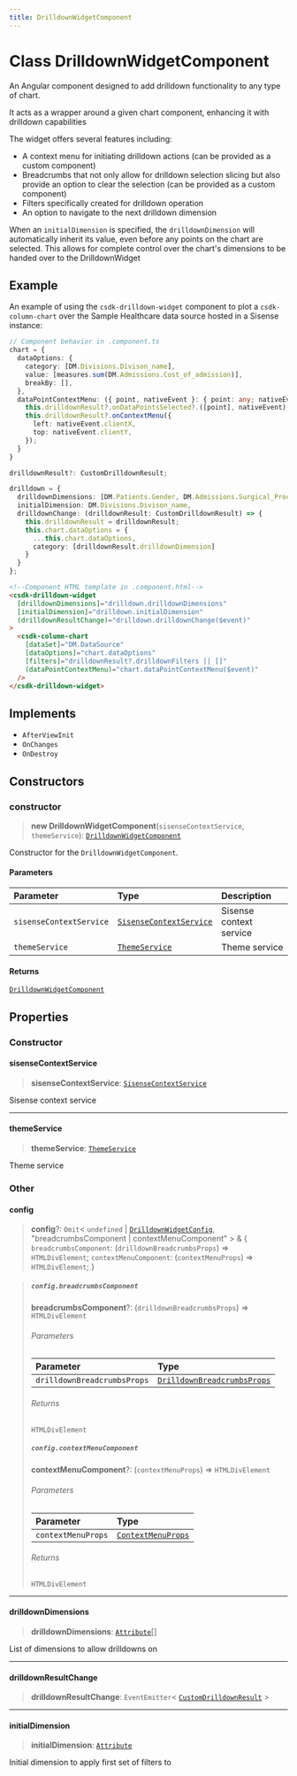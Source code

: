 ```yaml
---
title: DrilldownWidgetComponent
---
```


# Class DrilldownWidgetComponent

An Angular component designed to add drilldown functionality to any type of chart.

It acts as a wrapper around a given chart component, enhancing it with drilldown capabilities

The widget offers several features including:
- A context menu for initiating drilldown actions (can be provided as a custom component)
- Breadcrumbs that not only allow for drilldown selection slicing but also
provide an option to clear the selection (can be provided as a custom component)
- Filters specifically created for drilldown operation
- An option to navigate to the next drilldown dimension

When an `initialDimension` is specified, the `drilldownDimension` will automatically inherit its value,
even before any points on the chart are selected.
This allows for complete control over the chart's dimensions to be handed over to the DrilldownWidget

## Example

An example of using the `csdk-drilldown-widget` component to plot a `csdk-column-chart`
over the Sample Healthcare data source hosted in a Sisense instance:
```ts
// Component behavior in .component.ts
chart = {
  dataOptions: {
    category: [DM.Divisions.Divison_name],
    value: [measures.sum(DM.Admissions.Cost_of_admission)],
    breakBy: [],
  },
  dataPointContextMenu: ({ point, nativeEvent }: { point: any; nativeEvent: MouseEvent }) => {
    this.drilldownResult?.onDataPointsSelected?.([point], nativeEvent);
    this.drilldownResult?.onContextMenu({
      left: nativeEvent.clientX,
      top: nativeEvent.clientY,
    });
  }
}

drilldownResult?: CustomDrilldownResult;

drilldown = {
  drilldownDimensions: [DM.Patients.Gender, DM.Admissions.Surgical_Procedure],
  initialDimension: DM.Divisions.Divison_name,
  drilldownChange: (drilldownResult: CustomDrilldownResult) => {
    this.drilldownResult = drilldownResult;
    this.chart.dataOptions = {
      ...this.chart.dataOptions,
      category: [drilldownResult.drilldownDimension]
    }
  }
};
```
```html
<!--Component HTML template in .component.html-->
<csdk-drilldown-widget
  [drilldownDimensions]="drilldown.drilldownDimensions"
  [initialDimension]="drilldown.initialDimension"
  (drilldownResultChange)="drilldown.drilldownChange($event)"
>
  <csdk-column-chart
    [dataSet]="DM.DataSource"
    [dataOptions]="chart.dataOptions"
    [filters]="drilldownResult?.drilldownFilters || []"
    (dataPointContextMenu)="chart.dataPointContextMenu($event)"
  />
</csdk-drilldown-widget>
```

## Implements

- `AfterViewInit`
- `OnChanges`
- `OnDestroy`

## Constructors

### constructor

> **new DrilldownWidgetComponent**(`sisenseContextService`, `themeService`): [`DrilldownWidgetComponent`](class.DrilldownWidgetComponent.md)

Constructor for the `DrilldownWidgetComponent`.

#### Parameters

| Parameter | Type | Description |
| :------ | :------ | :------ |
| `sisenseContextService` | [`SisenseContextService`](class.SisenseContextService.md) | Sisense context service |
| `themeService` | [`ThemeService`](class.ThemeService.md) | Theme service |

#### Returns

[`DrilldownWidgetComponent`](class.DrilldownWidgetComponent.md)

## Properties

### Constructor

#### sisenseContextService

> **sisenseContextService**: [`SisenseContextService`](class.SisenseContextService.md)

Sisense context service

***

#### themeService

> **themeService**: [`ThemeService`](class.ThemeService.md)

Theme service

### Other

#### config

> **config**?: `Omit`\< `undefined` \| [`DrilldownWidgetConfig`](../../sdk-ui/type-aliases/type-alias.DrilldownWidgetConfig.md), "breadcrumbsComponent \| contextMenuComponent" \> & \{
  `breadcrumbsComponent`: (`drilldownBreadcrumbsProps`) => `HTMLDivElement`;
  `contextMenuComponent`: (`contextMenuProps`) => `HTMLDivElement`;
 }

> ##### `config.breadcrumbsComponent`
>
> **breadcrumbsComponent**?: (`drilldownBreadcrumbsProps`) => `HTMLDivElement`
>
> ###### Parameters
>
>
> | Parameter | Type |
> | :------ | :------ |
> | `drilldownBreadcrumbsProps` | [`DrilldownBreadcrumbsProps`](../../sdk-ui/interfaces/interface.DrilldownBreadcrumbsProps.md) |
>
>
> ###### Returns
>
> `HTMLDivElement`
>
>
>
> ##### `config.contextMenuComponent`
>
> **contextMenuComponent**?: (`contextMenuProps`) => `HTMLDivElement`
>
> ###### Parameters
>
>
> | Parameter | Type |
> | :------ | :------ |
> | `contextMenuProps` | [`ContextMenuProps`](../../sdk-ui/interfaces/interface.ContextMenuProps.md) |
>
>
> ###### Returns
>
> `HTMLDivElement`
>
>
>
>

***

#### drilldownDimensions

> **drilldownDimensions**: [`Attribute`](../../sdk-data/interfaces/interface.Attribute.md)[]

List of dimensions to allow drilldowns on

***

#### drilldownResultChange

> **drilldownResultChange**: `EventEmitter`\< [`CustomDrilldownResult`](../type-aliases/type-alias.CustomDrilldownResult-2.md) \>

***

#### initialDimension

> **initialDimension**: [`Attribute`](../../sdk-data/interfaces/interface.Attribute.md)

Initial dimension to apply first set of filters to
